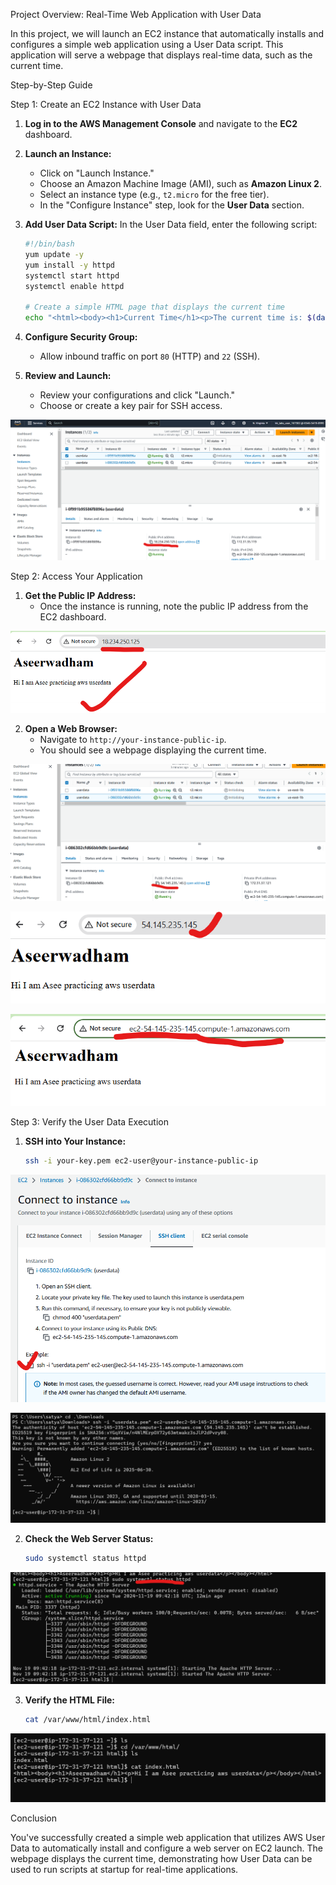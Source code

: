 
 Project Overview: Real-Time Web Application with User Data

In this project, we will launch an EC2 instance that automatically installs and configures a simple web application
using a User Data script. This application will serve a webpage that displays real-time data, such as the current time.

Step-by-Step Guide

Step 1: Create an EC2 Instance with User Data

1. **Log in to the AWS Management Console** and navigate to the **EC2** dashboard.

2. **Launch an Instance:**
   - Click on "Launch Instance."
   - Choose an Amazon Machine Image (AMI), such as **Amazon Linux 2**.
   - Select an instance type (e.g., `t2.micro` for the free tier).
   - In the "Configure Instance" step, look for the **User Data** section.

3. **Add User Data Script:**
   In the User Data field, enter the following script:

   ```bash
   #!/bin/bash
   yum update -y
   yum install -y httpd
   systemctl start httpd
   systemctl enable httpd

   # Create a simple HTML page that displays the current time
   echo "<html><body><h1>Current Time</h1><p>The current time is: $(date)</p></body></html>" > /var/www/html/index.html
   ```

4. **Configure Security Group:**
   - Allow inbound traffic on port `80` (HTTP) and `22` (SSH).

5. **Review and Launch:**
   - Review your configurations and click "Launch."
   - Choose or create a key pair for SSH access.

![preview](images_folder/userdata/image1.jpg)

Step 2: Access Your Application

1. **Get the Public IP Address:**
   - Once the instance is running, note the public IP address from the EC2 dashboard.

![preview](images_folder/userdata/image2.jpg)

2. **Open a Web Browser:**
   - Navigate to `http://your-instance-public-ip`.
   - You should see a webpage displaying the current time.

 ![preview](images_folder/userdata/image3.jpg)

![preview](images_folder/userdata/image4.jpg)

![preview](images_folder/userdata/image5.jpg)


Step 3: Verify the User Data Execution

1. **SSH into Your Instance:**
   ```bash
   ssh -i your-key.pem ec2-user@your-instance-public-ip
   ```

![preview](images_folder/userdata/image6.jpg)

![preview](images_folder/userdata/image7.jpg)


2. **Check the Web Server Status:**
   ```bash
   sudo systemctl status httpd
   ```

![preview](images_folder/userdata/image9.jpg)

3. **Verify the HTML File:**
   ```bash
   cat /var/www/html/index.html
   ```

![preview](images_folder/userdata/image8.jpg)


Conclusion

You've successfully created a simple web application that utilizes AWS User Data to automatically 
install and configure a web server on EC2 launch. The webpage displays the current time, 
demonstrating how User Data can be used to run scripts at startup for real-time applications.